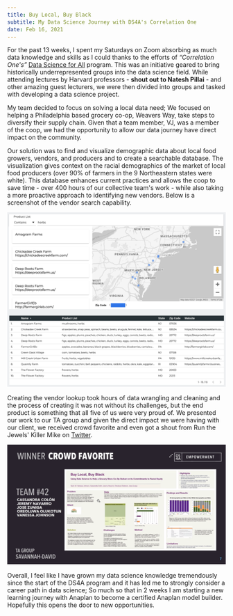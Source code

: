 ```yaml
---
title: Buy Local, Buy Black
subtitle: My Data Science Journey with DS4A's Correlation One
date: Feb 16, 2021
---
```


For the past 13 weeks, I spent my Saturdays on Zoom absorbing as much data knowledge and skills as I could thanks to the efforts of *“Correlation One's”*  [Data Science for All](https://bit.ly/3lYh7jQ) program.  This was an initiative geared to bring historically underrepresented groups into the data science field. While attending lectures by Harvard professors - **shout out to Natesh Pillai** - and other amazing guest lecturers, we were then divided into groups and tasked with developing a data science project. 

My team decided to focus on solving a local data need; We focused on helping a Philadelphia based grocery co-op, Weavers Way, take steps to diversify their supply chain. Given that a team member, VJ, was a member of the coop, we had the opportunity to allow our data journey have direct impact on the community.  

Our solution was to find and visualize demographic data about local food growers, vendors, and producers and to create a searchable database.  The visualization gives context on the racial demographics of the market of local food producers (over 90% of farmers in the 9 Northeastern states were white). This database enhances current practices and allows the coop to save time - over 400 hours of our collective team's work - while also taking a more proactive approach to identifying new vendors. Below is a screenshot of the vendor search capability. 

![Screenshot of Google Data Studio](../src/assets/blogImages/VendorLookup.png "Vendor lookup on Google Data Studio")

Creating the vendor lookup took hours of data wrangling and cleaning and the process of creating it was not without its challenges, but the end product is something that all five of us were very proud of.  We presented our work to our TA group and given the direct impact we were having with our client, we received crowd favorite and even got a shout from Run the Jewels' Killer Mike on [Twitter](https://twitter.com/KillerMike/status/1360814811739811842). 

![Screenshot of DS4A Crowd Favorite](../src/assets/blogImages/CrowdFavorite.png "Crowd Favorite at DS4A")

Overall, I feel like I have grown my data science knowledge tremendously since the start of the DS4A program and it has led me to strongly consider a career path in data science; So much so that in 2 weeks I am starting a new learning journey with Anaplan to become a certified Anaplan model builder. Hopefully this opens the door to new opportunities. 
